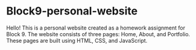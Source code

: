 # Block9-personal-website
Hello! This is a personal website created as a homework assignment for Block 9.
The website consists of three pages: Home, About, and Portfolio.
These pages are built using HTML, CSS, and JavaScript.
